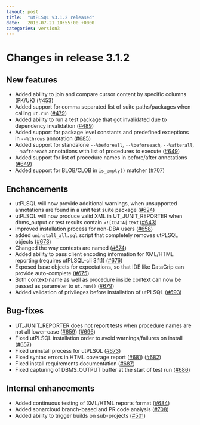 ```yaml
---
layout: post
title:  "utPLSQL v3.1.2 released"
date:   2018-07-21 10:55:00 +0000
categories: version3
---
```


# Changes in release 3.1.2

## New features

- Added ability to join and compare cursor content by specific columns (PK/UK) ([#453](https://github.com/utPLSQL/utPLSQL/issues/453))
- Added support for comma separated list of suite paths/packages when calling `ut.run` ([#479](https://github.com/utPLSQL/utPLSQL/issues/479))
- Added ability to run a test package that got invalidated due to dependency invalidation ([#489](https://github.com/utPLSQL/utPLSQL/issues/489))
- Added support for package level constants and predefined exceptions in `--%throws` annotation ([#685](https://github.com/utPLSQL/utPLSQL/issues/685))
- Added support for standalone `--%beforeall`, `--%beforeeach`, `--%afterall`, `--%aftereach` annotations with list of procedures to execute ([#649](https://github.com/utPLSQL/utPLSQL/issues/649))
- Added support for list of procedure names in before/after annotations ([#649](https://github.com/utPLSQL/utPLSQL/issues/649))
- Added support for BLOB/CLOB in `is_empty()` matcher ([#707](https://github.com/utPLSQL/utPLSQL/issues/707))


## Enchancements

- utPLSQL will now provide additional warnings, when unsupported annotations are found in a unit test suite package ([#624](https://github.com/utPLSQL/utPLSQL/issues/624))
- utPLSQL will now produce valid XML in UT_JUNIT_REPORTER when dbms_output or test results contain `<![CDATA[` text ([#643](https://github.com/utPLSQL/utPLSQL/issues/643))
- improved installation process for non-DBA users ([#658](https://github.com/utPLSQL/utPLSQL/issues/658))
- added `uninstall_all.sql` script that completely removes utPLSQL objects ([#673](https://github.com/utPLSQL/utPLSQL/issues/673))
- Changed the way contexts are named ([#674](https://github.com/utPLSQL/utPLSQL/issues/674))
- Added ability to pass client encoding information for XML/HTML reporting (requires utPLSQL-cli 3.1.1) ([#676](https://github.com/utPLSQL/utPLSQL/issues/676))
- Exposed base objects for expectations, so that IDE like DataGrip can provide auto-complete ([#675](https://github.com/utPLSQL/utPLSQL/issues/675))
- Both context-name as well as procedure inside context can now be passed as parameter to `ut.run()` ([#679](https://github.com/utPLSQL/utPLSQL/issues/679))
- Added validation of privileges before installation of utPLSQL ([#693](https://github.com/utPLSQL/utPLSQL/issues/693))

## Bug-fixes

- UT_JUNIT_REPORTER does not report tests when procedure names are not all lower-case ([#659](https://github.com/utPLSQL/utPLSQL/issues/659)) ([#696](https://github.com/utPLSQL/utPLSQL/issues/696))
- Fixed utPLSQL installation order to avoid warnings/failures on install ([#657](https://github.com/utPLSQL/utPLSQL/issues/657))
- Fixed uninstall process for utPLSQL ([#673](https://github.com/utPLSQL/utPLSQL/issues/673))
- Fixed syntax errors in HTML coverage report ([#681](https://github.com/utPLSQL/utPLSQL/issues/681)) ([#682](https://github.com/utPLSQL/utPLSQL/issues/682))
- Fixed install requirements documentation ([#687](https://github.com/utPLSQL/utPLSQL/issues/687))
- Fixed capturing of DBMS_OUTPUT buffer at the start of test run ([#686](https://github.com/utPLSQL/utPLSQL/issues/686))


## Internal enhancements
- Added continuous testing of XML/HTML reports format ([#684](https://github.com/utPLSQL/utPLSQL/issues/684))
- Added sonarcloud branch-based and PR code analysis ([#708](https://github.com/utPLSQL/utPLSQL/issues/708))
- Added ability to trigger builds on sub-projects ([#501](https://github.com/utPLSQL/utPLSQL/issues/501))

